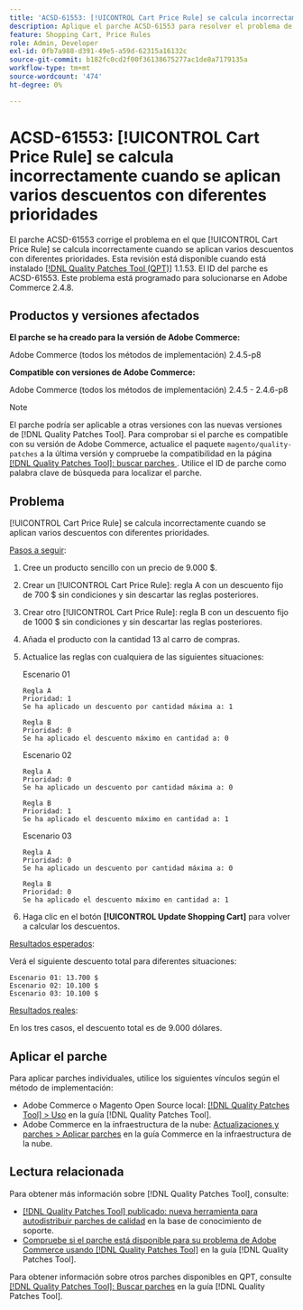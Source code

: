 ```yaml
---
title: 'ACSD-61553: [!UICONTROL Cart Price Rule] se calcula incorrectamente cuando se aplican varios descuentos con diferentes prioridades'
description: Aplique el parche ACSD-61553 para resolver el problema de Adobe Commerce donde el [!UICONTROL Cart Price Rule] se calcula incorrectamente cuando se aplican varios descuentos con diferentes prioridades.
feature: Shopping Cart, Price Rules
role: Admin, Developer
exl-id: 0fb7a988-d391-49e5-a59d-62315a16132c
source-git-commit: b182fc0cd2f00f36138675277ac1de8a7179135a
workflow-type: tm+mt
source-wordcount: '474'
ht-degree: 0%

---
```


# ACSD-61553: [!UICONTROL Cart Price Rule] se calcula incorrectamente cuando se aplican varios descuentos con diferentes prioridades

El parche ACSD-61553 corrige el problema en el que [!UICONTROL Cart Price Rule] se calcula incorrectamente cuando se aplican varios descuentos con diferentes prioridades. Esta revisión está disponible cuando está instalado [[!DNL Quality Patches Tool (QPT)]](https://experienceleague.adobe.com/en/docs/commerce-knowledge-base/kb/announcements/commerce-announcements/magento-quality-patches-released-new-tool-to-self-serve-quality-patches) 1.1.53. El ID del parche es ACSD-61553. Este problema está programado para solucionarse en Adobe Commerce 2.4.8.

## Productos y versiones afectados

**El parche se ha creado para la versión de Adobe Commerce:**

Adobe Commerce (todos los métodos de implementación) 2.4.5-p8

**Compatible con versiones de Adobe Commerce:**

Adobe Commerce (todos los métodos de implementación) 2.4.5 - 2.4.6-p8

>[!NOTE]
>
>El parche podría ser aplicable a otras versiones con las nuevas versiones de [!DNL Quality Patches Tool]. Para comprobar si el parche es compatible con su versión de Adobe Commerce, actualice el paquete `magento/quality-patches` a la última versión y compruebe la compatibilidad en la página [[!DNL Quality Patches Tool]: buscar parches ](https://experienceleague.adobe.com/tools/commerce-quality-patches/index.html). Utilice el ID de parche como palabra clave de búsqueda para localizar el parche.

## Problema

[!UICONTROL Cart Price Rule] se calcula incorrectamente cuando se aplican varios descuentos con diferentes prioridades.

<u>Pasos a seguir</u>:

1. Cree un producto sencillo con un precio de 9.000 $.
1. Crear un [!UICONTROL Cart Price Rule]: regla A con un descuento fijo de 700 $ sin condiciones y sin descartar las reglas posteriores.
1. Crear otro [!UICONTROL Cart Price Rule]: regla B con un descuento fijo de 1000 $ sin condiciones y sin descartar las reglas posteriores.
1. Añada el producto con la cantidad 13 al carro de compras.
1. Actualice las reglas con cualquiera de las siguientes situaciones:

   Escenario 01

       Regla A
       Prioridad: 1
       Se ha aplicado un descuento por cantidad máxima a: 1
       
       Regla B
       Prioridad: 0
       Se ha aplicado el descuento máximo en cantidad a: 0
   
   Escenario 02

       Regla A
       Prioridad: 0
       Se ha aplicado un descuento por cantidad máxima a: 0
       
       Regla B
       Prioridad: 1
       Se ha aplicado el descuento máximo en cantidad a: 1
   
   Escenario 03

       Regla A
       Prioridad: 0
       Se ha aplicado un descuento por cantidad máxima a: 0
       
       Regla B
       Prioridad: 0
       Se ha aplicado el descuento máximo en cantidad a: 1
   
1. Haga clic en el botón **[!UICONTROL Update Shopping Cart]** para volver a calcular los descuentos.

<u>Resultados esperados</u>:

Verá el siguiente descuento total para diferentes situaciones:

    Escenario 01: 13.700 $
    Escenario 02: 10.100 $
    Escenario 03: 10.100 $

<u>Resultados reales</u>:

En los tres casos, el descuento total es de 9.000 dólares.

## Aplicar el parche

Para aplicar parches individuales, utilice los siguientes vínculos según el método de implementación:

* Adobe Commerce o Magento Open Source local: [[!DNL Quality Patches Tool] > Uso](/help/tools/quality-patches-tool/usage.md) en la guía [!DNL Quality Patches Tool].
* Adobe Commerce en la infraestructura de la nube: [Actualizaciones y parches > Aplicar parches](https://experienceleague.adobe.com/docs/commerce-cloud-service/user-guide/develop/upgrade/apply-patches.html) en la guía Commerce en la infraestructura de la nube.

## Lectura relacionada

Para obtener más información sobre [!DNL Quality Patches Tool], consulte:

* [[!DNL Quality Patches Tool] publicado: nueva herramienta para autodistribuir parches de calidad](https://experienceleague.adobe.com/en/docs/commerce-knowledge-base/kb/announcements/commerce-announcements/magento-quality-patches-released-new-tool-to-self-serve-quality-patches) en la base de conocimiento de soporte.
* [Compruebe si el parche está disponible para su problema de Adobe Commerce usando [!DNL Quality Patches Tool]](/help/tools/quality-patches-tool/patches-available-in-qpt/check-patch-for-magento-issue-with-magento-quality-patches.md) en la guía [!DNL Quality Patches Tool].

Para obtener información sobre otros parches disponibles en QPT, consulte [[!DNL Quality Patches Tool]: Buscar parches](https://experienceleague.adobe.com/tools/commerce-quality-patches/index.html) en la guía [!DNL Quality Patches Tool].
